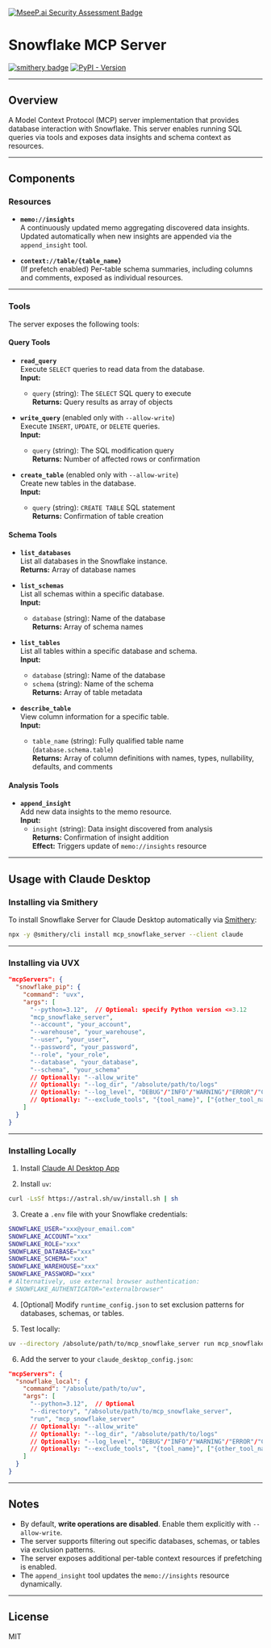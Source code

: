 [![MseeP.ai Security Assessment Badge](https://mseep.net/pr/isaacwasserman-mcp-snowflake-server-badge.png)](https://mseep.ai/app/isaacwasserman-mcp-snowflake-server)

# Snowflake MCP Server

[![smithery badge](https://smithery.ai/badge/mcp_snowflake_server)](https://smithery.ai/server/mcp_snowflake_server) [![PyPI - Version](https://img.shields.io/pypi/dm/mcp-snowflake-server?color&logo=pypi&logoColor=white&label=PyPI%20downloads)](https://pypi.org/project/mcp-snowflake-server/)

---

## Overview
A Model Context Protocol (MCP) server implementation that provides database interaction with Snowflake. This server enables running SQL queries via tools and exposes data insights and schema context as resources.

---

## Components

### Resources

- **`memo://insights`**  
  A continuously updated memo aggregating discovered data insights.  
  Updated automatically when new insights are appended via the `append_insight` tool.

- **`context://table/{table_name}`**  
  (If prefetch enabled) Per-table schema summaries, including columns and comments, exposed as individual resources.

---

### Tools

The server exposes the following tools:

#### Query Tools

- **`read_query`**  
  Execute `SELECT` queries to read data from the database.  
  **Input:**  
  - `query` (string): The `SELECT` SQL query to execute  
  **Returns:** Query results as array of objects

- **`write_query`** (enabled only with `--allow-write`)  
  Execute `INSERT`, `UPDATE`, or `DELETE` queries.  
  **Input:**  
  - `query` (string): The SQL modification query  
  **Returns:** Number of affected rows or confirmation

- **`create_table`** (enabled only with `--allow-write`)  
  Create new tables in the database.  
  **Input:**  
  - `query` (string): `CREATE TABLE` SQL statement  
  **Returns:** Confirmation of table creation

#### Schema Tools

- **`list_databases`**  
  List all databases in the Snowflake instance.  
  **Returns:** Array of database names

- **`list_schemas`**  
  List all schemas within a specific database.  
  **Input:**  
  - `database` (string): Name of the database  
  **Returns:** Array of schema names

- **`list_tables`**  
  List all tables within a specific database and schema.  
  **Input:**  
  - `database` (string): Name of the database  
  - `schema` (string): Name of the schema  
  **Returns:** Array of table metadata

- **`describe_table`**  
  View column information for a specific table.  
  **Input:**  
  - `table_name` (string): Fully qualified table name (`database.schema.table`)  
  **Returns:** Array of column definitions with names, types, nullability, defaults, and comments

#### Analysis Tools

- **`append_insight`**  
  Add new data insights to the memo resource.  
  **Input:**  
  - `insight` (string): Data insight discovered from analysis  
  **Returns:** Confirmation of insight addition  
  **Effect:** Triggers update of `memo://insights` resource

---

## Usage with Claude Desktop

### Installing via Smithery

To install Snowflake Server for Claude Desktop automatically via [Smithery](https://smithery.ai/server/mcp_snowflake_server):

```bash
npx -y @smithery/cli install mcp_snowflake_server --client claude
```

---

### Installing via UVX

```json
"mcpServers": {
  "snowflake_pip": {
    "command": "uvx",
    "args": [
      "--python=3.12",  // Optional: specify Python version <=3.12
      "mcp_snowflake_server",
      "--account", "your_account",
      "--warehouse", "your_warehouse",
      "--user", "your_user",
      "--password", "your_password",
      "--role", "your_role",
      "--database", "your_database",
      "--schema", "your_schema"
      // Optionally: "--allow_write"
      // Optionally: "--log_dir", "/absolute/path/to/logs"
      // Optionally: "--log_level", "DEBUG"/"INFO"/"WARNING"/"ERROR"/"CRITICAL"
      // Optionally: "--exclude_tools", "{tool_name}", ["{other_tool_name}"]
    ]
  }
}
```

---

### Installing Locally

1. Install [Claude AI Desktop App](https://claude.ai/download)

2. Install `uv`:

```bash
curl -LsSf https://astral.sh/uv/install.sh | sh
```

3. Create a `.env` file with your Snowflake credentials:

```bash
SNOWFLAKE_USER="xxx@your_email.com"
SNOWFLAKE_ACCOUNT="xxx"
SNOWFLAKE_ROLE="xxx"
SNOWFLAKE_DATABASE="xxx"
SNOWFLAKE_SCHEMA="xxx"
SNOWFLAKE_WAREHOUSE="xxx"
SNOWFLAKE_PASSWORD="xxx"
# Alternatively, use external browser authentication:
# SNOWFLAKE_AUTHENTICATOR="externalbrowser"
```

4. [Optional] Modify `runtime_config.json` to set exclusion patterns for databases, schemas, or tables.

5. Test locally:

```bash
uv --directory /absolute/path/to/mcp_snowflake_server run mcp_snowflake_server
```

6. Add the server to your `claude_desktop_config.json`:

```json
"mcpServers": {
  "snowflake_local": {
    "command": "/absolute/path/to/uv",
    "args": [
      "--python=3.12",  // Optional
      "--directory", "/absolute/path/to/mcp_snowflake_server",
      "run", "mcp_snowflake_server"
      // Optionally: "--allow_write"
      // Optionally: "--log_dir", "/absolute/path/to/logs"
      // Optionally: "--log_level", "DEBUG"/"INFO"/"WARNING"/"ERROR"/"CRITICAL"
      // Optionally: "--exclude_tools", "{tool_name}", ["{other_tool_name}"]
    ]
  }
}
```

---

## Notes

- By default, **write operations are disabled**. Enable them explicitly with `--allow-write`.
- The server supports filtering out specific databases, schemas, or tables via exclusion patterns.
- The server exposes additional per-table context resources if prefetching is enabled.
- The `append_insight` tool updates the `memo://insights` resource dynamically.

---

## License

MIT
